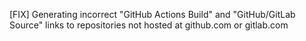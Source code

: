 [FIX] Generating incorrect "GitHub Actions Build" and "GitHub/GitLab Source" links to repositories not hosted at github.com or gitlab.com